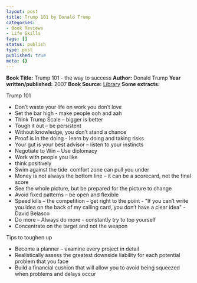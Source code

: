 ```yaml
---
layout: post
title: Trump 101 by Donald Trump
categories:
- Book Reviews
- Life Skills
tags: []
status: publish
type: post
published: true
meta: {}
---
```

<strong>Book Title:</strong> Trump 101 - the way to success
<strong>Author:</strong> Donald Trump
<strong>Year written/published:</strong> 2007
<strong>Book Source:</strong> <a href="http://vistaweb.nlb.gov.sg/cgi-bin/cw_cgi?fullRecord+13647+3002+12827366+2+8">Library</a>
<strong>Some extracts:</strong>

Trump 101
<ul>
	<li>Don’t waste your life on work you don’t love</li>
	<li>Set the bar high - make people ooh and aah</li>
	<li>Think Trump Scale – bigger is better</li>
	<li>Tough it out – be persistent</li>
	<li>Without knowledge, you don’t stand a chance</li>
	<li>Proof is in the doing - learn by doing and taking risks</li>
	<li>Your gut is your best advisor – listen to your instincts</li>
	<li>Negotiate to Win – Use diplomacy</li>
	<li>Work with people you like</li>
	<li>think positively</li>
	<li>Swim against the tide  comfort zone can pull you under</li>
	<li>Money is not always the bottom line – it can be a scorecard, not the final score</li>
	<li>See the whole picture, but be prepared for the picture to change</li>
	<li>Avoid fixed patterns – be open and flexible</li>
	<li>Speed kills – the competition – get right to the point - "If you can’t write you idea on the back of my calling card, you don’t have a clear idea" - David Belasco</li>
	<li>Do more – Always do more - constantly try to top yourself</li>
	<li>Concentrate on the target and not the weapon</li>
</ul>
Tips to toughen up
<ul>
	<li>Become a planner – examine every project in detail</li>
	<li>Realistically assess the greatest downside liability for each potential problem that you face</li>
	<li>Build a financial cushion that will allow you to avoid being squeezed when problems and delays occur</li>
</ul>
